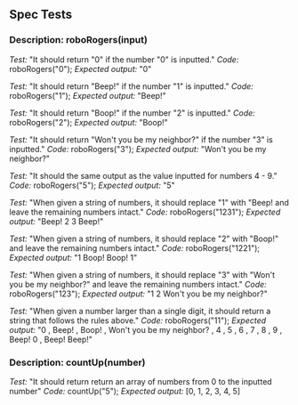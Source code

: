 ## Spec Tests

### Description: roboRogers(input)
*Test:* "It should return "0" if the number "0" is inputted."
*Code:* roboRogers("0");
*Expected output:* "0"

*Test:* "It should return "Beep!" if the number "1" is inputted."
*Code:* roboRogers("1");
*Expected output:* "Beep!"

*Test:* "It should return "Boop!" if the number "2" is inputted."
*Code:* roboRogers("2");
*Expected output:* "Boop!"

*Test:* "It should return "Won't you be my neighbor?" if the number "3" is inputted."
*Code:* roboRogers("3");
*Expected output:* "Won't you be my neighbor?"

*Test:* "It should the same output as the value inputted for numbers 4 - 9."
*Code:* roboRogers("5");
*Expected output:* "5"

*Test:* "When given a string of numbers, it should replace "1" with "Beep! and leave the remaining numbers intact."
*Code:* roboRogers("1231");
*Expected output:* "Beep! 2 3 Beep!"

*Test:* "When given a string of numbers, it should replace "2" with "Boop!" and leave the remaining numbers intact."
*Code:* roboRogers("1221");
*Expected output:* "1 Boop! Boop! 1"

*Test:* "When given a string of numbers, it should replace "3" with "Won't you be my neighbor?" and leave the remaining numbers intact."
*Code:* roboRogers("123");
*Expected output:* "1 2 Won't you be my neighbor?"

*Test:* "When given a number larger than a single digit, it should return a string that follows the rules above."
*Code:* roboRogers("11");
*Expected output:* "0 , Beep! , Boop! , Won't you be my neighbor? , 4 , 5 , 6 , 7 , 8 , 9 , Beep! 0 , Beep! Beep!"

### Description: countUp(number)
*Test:* "It should return return an array of numbers from 0 to the inputted number"
*Code:* countUp("5");
*Expected output:* [0, 1, 2, 3, 4, 5]